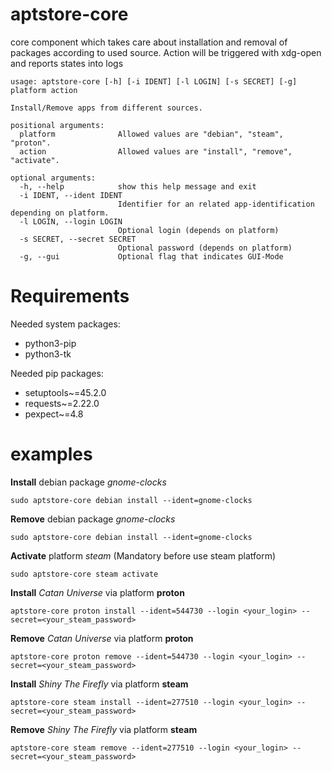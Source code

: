 # aptstore-core
core component which takes care about installation and removal of packages according to used source. Action will be triggered with xdg-open and reports states into logs

```
usage: aptstore-core [-h] [-i IDENT] [-l LOGIN] [-s SECRET] [-g] platform action

Install/Remove apps from different sources.

positional arguments:
  platform              Allowed values are "debian", "steam", "proton".
  action                Allowed values are "install", "remove", "activate".

optional arguments:
  -h, --help            show this help message and exit
  -i IDENT, --ident IDENT
                        Identifier for an related app-identification depending on platform.
  -l LOGIN, --login LOGIN
                        Optional login (depends on platform)
  -s SECRET, --secret SECRET
                        Optional password (depends on platform)
  -g, --gui             Optional flag that indicates GUI-Mode
```

# Requirements

Needed system packages:
- python3-pip 
- python3-tk

Needed pip packages:
- setuptools~=45.2.0
- requests~=2.22.0
- pexpect~=4.8

# examples

**Install** debian package _gnome-clocks_
```
sudo aptstore-core debian install --ident=gnome-clocks
```

**Remove** debian package _gnome-clocks_
```
sudo aptstore-core debian install --ident=gnome-clocks
```

**Activate** platform _steam_ (Mandatory before use steam platform)
```
sudo aptstore-core steam activate
```

**Install** _Catan Universe_ via platform **proton**
```
aptstore-core proton install --ident=544730 --login <your_login> --secret=<your_steam_password>
```

**Remove** _Catan Universe_ via platform **proton**
```
aptstore-core proton remove --ident=544730 --login <your_login> --secret=<your_steam_password>
```

**Install** _Shiny The Firefly_ via platform **steam**
```
aptstore-core steam install --ident=277510 --login <your_login> --secret=<your_steam_password>
```

**Remove** _Shiny The Firefly_ via platform **steam**
```
aptstore-core steam remove --ident=277510 --login <your_login> --secret=<your_steam_password>
```
